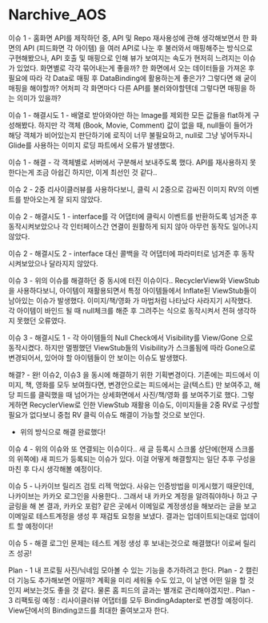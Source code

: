 # Narchive_AOS

이슈 1 -
  홈화면 API를 제작하던 중, API 및 Repo 재사용성에 관해 생각해보면서 한 화면의 API (피드화면 각 아이템) 을 여러 API로 나눈 후 불러와서 매핑해주는 방식으로 구현해봤으나,
  API 호출 및 매핑으로 인해 뷰가 보여지는 속도가 현저히 느려지는 이슈가 있었다.
  화면별로 각각 묶어내는게 좋을까?
  한 화면에서 오는 데이터들을 가져온 후 필요에 따라 각 Data로 매핑 후 DataBinding에 활용하는게 좋은가? 그렇다면 왜 굳이 매핑을 해야할까?
  어처피 각 화면마다 다른 API를 불러와야할텐데 그렇다면 매핑을 하는 의미가 있을까?

이슈 1 - 해결시도 1 -
  배열로 받아와야만 하는 Image를 제외한 모든 값들을 flat하게 구성해봤다.
  하지만 각 객체 (Book, Movie, Comment) 값이 없을 때, null들이 들어가 해당 객체가 비어있는지 판단하기에 로직이 너무 불필요하고,
  null로 그냥 넣어두자니 Glide를 사용하는 이미지 로딩 파트에서 오류가 발생했다.

이슈 1 - 해결 - 
  각 객체별로 서버에서 구분해서 보내주도록 했다.
  API를 재사용하지 못한다는게 조금 아쉽긴 하지만, 이게 최선인 것 같다..
  

이슈 2 - 
  2중 리사이클러뷰를 사용하다보니, 클릭 시 2중으로 감싸진 이미지 RV의 이벤트를 받아오는게 잘 되지 않았다.

이슈 2 - 해결시도 1 -
  interface를 각 어댑터에 클릭시 이벤트를 반환하도록 넘겨준 후 동작시켜보았으나 각 인터페이스간 연결이 원활하게 되지 않아 아무런 동작도 일어나지 않았다.

이슈 2 - 해결시도 2 -
  interface 대신 콜백을 각 어댑터에 파라미터로 넘겨준 후 동작시켜보았으나 달라지지 않았다. 


이슈 3 -
  위의 이슈를 해결하던 중 동시에 터진 이슈이다..
  RecyclerView와 ViewStub을 사용하다보니, 아이템이 재활용되면서 특정 아이템들에서 Inflate된 ViewStub들이 남아있는 이슈가 발생했다.
  이미지/책/영화 가 마법처럼 나타났다 사라지기 시작했다.
  각 아이템이 바인드 될 때 null체크를 해준 후 그려주는 식으로 동작시켜서 전혀 생각하지 못했던 오류였다.

이슈 3 - 해결시도 1 -
  각 아이템들의 Null Check에서 Visibility를 View/Gone 으로 동작시켰다.
  하지만 멀쩡했던 ViewStub들의 Visibility가 스크롤됨에 따라 Gone으로 변경되어서, 있어야 할 아이템들이 안 보이는 이슈도 발생했다.

해결? - 완!
  이슈2, 이슈3 을 동시에 해결하기 위한 기획변경이다.
  기존에는 피드에서 이미지, 책, 영화를 모두 보여줬다면, 변경안으로는 피드에서는 글(텍스트) 만 보여주고, 
  해당 피드를 클릭했을 때 넘어가는 상세화면에서 사진/책/영화 를 보여주기로 했다.
  그렇게하면 RecyclerView로 인한 ViewStub 재활용 이슈도, 이미지들을 2중 RV로 구성할 필요가 없다보니 중첩 RV 클릭 이슈도 해결이 가능할 것으로 보인다.
  - 위의 방식으로 해결 완료했다!

이슈 4 -
  위의 이슈와 또 연결되는 이슈이다..
  새 글 등록시 스크롤 상단에(현재 스크롤의 위쪽에) 새 피드가 등록되는 이슈가 있다.
  이걸 어떻게 해결할지는 일단 추후 구성을 마친 후 다시 생각해볼 예정이다.

이슈 5 - 
  나카이브 릴리즈 검토 리젝 먹었다.
  사유는 인증방법을 미게시했기 때문인데, 나카이브는 카카오 로그인을 사용한다..
  그래서 내 카카오 계정을 알려줘야하나 하고 구글링을 해 본 결과, 카카오 포럼? 같은 곳에서 이메일로 계정생성을 해보라는 글을 보고
  이메일로 테스트계정을 생성 후 재검토 요청을 보냈다.
  결과는 업데이트되는대로 업데이트 할 예정이다!

이슈 5 - 해결
  로그인 문제는 테스트 계정 생성 후 보내는것으로 해결했다!
  이로써 릴리즈 성공!

Plan - 1 
  내 프로필 사진/닉네임 모아볼 수 있는 기능을 추가하려고 한다.
Plan - 2
  캘린더 기능도 추가해보면 어떨까? 계획을 미리 세워둘 수도 있고, 이 날엔 어떤 일을 할 것인지 써보는것도 좋을 것 같다. 물론 홈 피드의 글과는 별개로 관리해야겠지만..
Plan - 3
  리팩토링 예정 : 리사이클러뷰 어댑터를 모두 BindingAdapter로 변경할 예정이다.
  View단에서의 Binding코드를 최대한 줄여보고자 한다.
  


  
